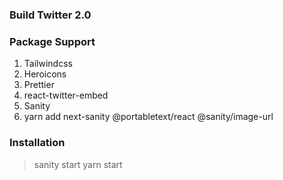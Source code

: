### Build Twitter 2.0

### Package Support
1. Tailwindcss
2. Heroicons
3. Prettier
4. react-twitter-embed
5. Sanity
6. yarn add next-sanity @portabletext/react @sanity/image-url

### Installation
>sanity start
>yarn start
